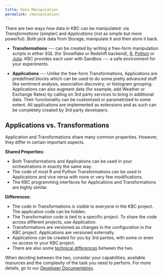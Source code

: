 ```yaml
---
title: Data Manipulation
permalink: /manipulation/
---
```


There are two ways how data in KBC can be manipulated: via *Transformations* (simpler) and *Applications*
(not as simple but more powerful). Both pick data from Storage, manipulate it and then store it back.

- **Transformations** --- can be created by writing a free-form manipulation scripts in either SQL
(for Snowflake or Redshift backend), [R](https://www.r-project.org/about.html), 
[Python](https://www.python.org/about/) or [Julia](https://julialang.org/).
KBC provides each user with Sandbox --- a safe environment for your experiments.

- **Applications** --- Unlike the free-form Transformations, Applications are predefined blocks
which can be used to do some pretty advanced stuff like sentiment analysis, association discovery,
or histogram grouping. Applications can also augment data (for example, add Weather or Exchange Rates)
by calling on 3rd party services to bring in additional data. Their functionality can be customized
or parametrized to some extent. All applications are implemented as extensions and as such can be
completely created by 3rd party developers.

## Applications vs. Transformations
Application and Transformations share many common properties. However, they differ in certain important aspects.

**Shared Properties:**

- Both Transformations and Applications can be used in your orchestrations in exactly the same way.
- The code of most R and Python Transformations can be used in Applications and vice versa with none or
very few modifications.
- The KBC programming interfaces for Applications and Transformations are highly similar.

**Differences:**

- The code in Transformations is visible to everyone in the KBC project. The application code can be hidden.
- The Transformation code is tied to a specific project. To share the code across different projects,
use Application.
- Transformations are versioned as changes in the configuration in the KBC project.
Applications are versioned externally.
- Applications can be created for you by 3rd parties, with some or even no access to your KBC project.
- There are also some [technical differences](https://developers.keboola.com/extend/custom-science/#technical-differences) between the two.

When deciding between the two, consider your capabilities, available resources and the
complexity of the task you need to perform. For more details, go to our [Developer Documentation](https://developers.keboola.com/extend/).
